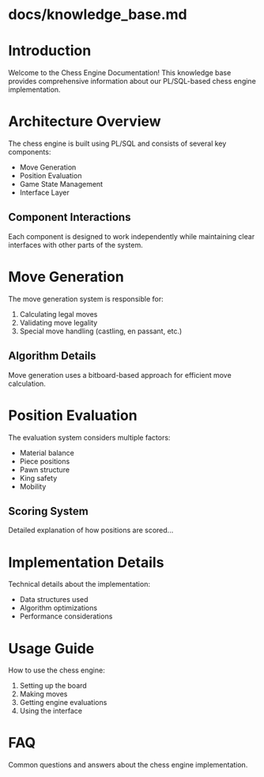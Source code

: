 # docs/knowledge_base.md

# Introduction
Welcome to the Chess Engine Documentation! This knowledge base provides comprehensive information about our PL/SQL-based chess engine implementation.

# Architecture Overview
The chess engine is built using PL/SQL and consists of several key components:
- Move Generation
- Position Evaluation
- Game State Management
- Interface Layer

## Component Interactions
Each component is designed to work independently while maintaining clear interfaces with other parts of the system.

# Move Generation
The move generation system is responsible for:
1. Calculating legal moves
2. Validating move legality
3. Special move handling (castling, en passant, etc.)

## Algorithm Details
Move generation uses a bitboard-based approach for efficient move calculation.

# Position Evaluation
The evaluation system considers multiple factors:
- Material balance
- Piece positions
- Pawn structure
- King safety
- Mobility

## Scoring System
Detailed explanation of how positions are scored...

# Implementation Details
Technical details about the implementation:
- Data structures used
- Algorithm optimizations
- Performance considerations

# Usage Guide
How to use the chess engine:
1. Setting up the board
2. Making moves
3. Getting engine evaluations
4. Using the interface

# FAQ
Common questions and answers about the chess engine implementation.